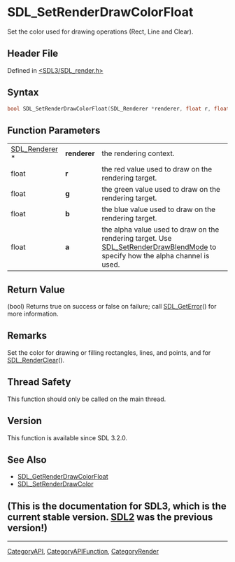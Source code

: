# SDL_SetRenderDrawColorFloat

Set the color used for drawing operations (Rect, Line and Clear).

## Header File

Defined in [<SDL3/SDL_render.h>](https://github.com/libsdl-org/SDL/blob/main/include/SDL3/SDL_render.h)

## Syntax

```c
bool SDL_SetRenderDrawColorFloat(SDL_Renderer *renderer, float r, float g, float b, float a);
```

## Function Parameters

|                                |              |                                                                                                                                                              |
| ------------------------------ | ------------ | ------------------------------------------------------------------------------------------------------------------------------------------------------------ |
| [SDL_Renderer](SDL_Renderer) * | **renderer** | the rendering context.                                                                                                                                       |
| float                          | **r**        | the red value used to draw on the rendering target.                                                                                                          |
| float                          | **g**        | the green value used to draw on the rendering target.                                                                                                        |
| float                          | **b**        | the blue value used to draw on the rendering target.                                                                                                         |
| float                          | **a**        | the alpha value used to draw on the rendering target. Use [SDL_SetRenderDrawBlendMode](SDL_SetRenderDrawBlendMode) to specify how the alpha channel is used. |

## Return Value

(bool) Returns true on success or false on failure; call
[SDL_GetError](SDL_GetError)() for more information.

## Remarks

Set the color for drawing or filling rectangles, lines, and points, and for
[SDL_RenderClear](SDL_RenderClear)().

## Thread Safety

This function should only be called on the main thread.

## Version

This function is available since SDL 3.2.0.

## See Also

- [SDL_GetRenderDrawColorFloat](SDL_GetRenderDrawColorFloat)
- [SDL_SetRenderDrawColor](SDL_SetRenderDrawColor)


## (This is the documentation for SDL3, which is the current stable version. [SDL2](https://wiki.libsdl.org/SDL2/) was the previous version!)



----
[CategoryAPI](CategoryAPI), [CategoryAPIFunction](CategoryAPIFunction), [CategoryRender](CategoryRender)


